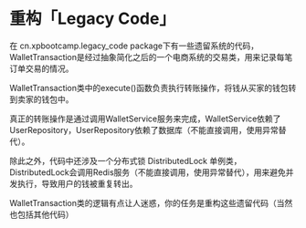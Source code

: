 # 重构「Legacy Code」

在 cn.xpbootcamp.legacy_code package下有一些遗留系统的代码，WalletTransaction是经过抽象简化之后的一个电商系统的交易类，用来记录每笔订单交易的情况。

WalletTransaction类中的execute()函数负责执行转账操作，将钱从买家的钱包转到卖家的钱包中。

真正的转账操作是通过调用WalletService服务来完成，WalletService依赖了UserRepository，UserRepository依赖了数据库（不能直接调用，使用异常替代）。

除此之外，代码中还涉及一个分布式锁 DistributedLock 单例类，DistributedLock会调用Redis服务（不能直接调用，使用异常替代），用来避免并发执行，导致用户的钱被重复转出。

WalletTransaction类的逻辑有点让人迷惑，你的任务是重构这些遗留代码（当然也包括其他代码）